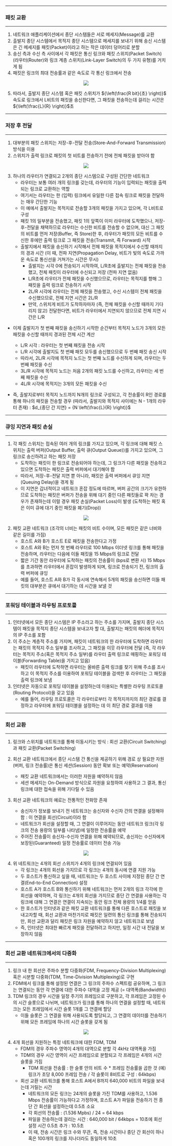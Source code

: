 -----
### 패킷 교환
-----
1. 네트워크 애플리케이션에서 종단 시스템들은 서로 메세지(Message)를 교환
2. 출발지 종단 시스템에서 목적지 종단 시스템으로 메세지를 보내기 위해 송신 시스템은 긴 메세지를 패킷(Packet)이라고 하는 작은 데이터 덩어리로 분할
3. 송신 측과 수신 측 사이에서 각 패킷은 통신 링크와 패킷 스위치(Packet Switch)(라우터(Router)와 링크 계층 스위치(Link-Layer Switch)의 두 가지 유형)를 거치게 됨
4. 패킷은 링크의 최대 전송률과 같은 속도로 각 통신 링크에서 전송
<div align="center">
<img src="https://github.com/user-attachments/assets/09e53c4d-f179-47f2-806f-1fcd01fe3eba">
</div>

5. 따라서, 출발지 종단 시스템 혹은 패킷 스위치가 ${\left(\frac{R bit}{초} \right)}$ 속도로 링크에서 L비트의 패킷을 송신한다면, 그 패킷을 전송하는데 걸리는 시간은 ${\left(\frac{L}{R} \right)}$초

-----
### 저장 후 전달
-----
1. 대부분의 패킷 스위치는 저장-후-전달 전송(Store-And-Forward Transmission) 방식을 이용
2. 스위치가 출력 링크로 패킷의 첫 비트를 전송하기 전에 전체 패킷을 받아야 함
<div align="center">
<img src="https://github.com/user-attachments/assets/d5329788-d3c3-4c38-942e-855ce5c99606">
</div>

3. 하나의 라우터가 연결되고 2개의 종단 시스템으로 구성된 간단한 네트워크
   - 라우터는 보통 여러 개의 링크를 갖는데, 라우터의 기능이 입력되는 패킷을 출력되는 링크로 교환하는 역할
   - 여기서는 라우터는 한 (입력) 링크에서 유일한 다른 접속 링크로 패킷을 전달하는 매우 간단한 기능
   - 이 예에서 출발지는 목적지로 전송할 3개의 패킷을 가지고 있으며, 각 L비트로 구성
   - 패킷 1의 일부분을 전송했고, 패킷 1의 앞쪽이 이미 라우터에 도착했으나, 저장-후-전달을 채택하므로 라우터는 수신한 비트를 전송할 수 없으며, 대신 그 패킷의 비트를 먼저 저장(Buffer, 즉 Store)한 후, 라우터가 패킷의 모든 비트를 수신한 후에만 출력 링크로 그 패킷을 전송(Transmit, 즉 Forward) 시작
   - 출발지에서 패킷을 송신하기 시작해서 전체 패킷을 목적지에서 수신할 때까지의 경과 시간 (이 때, 전파 지연(Propagation Delay, 비트가 빛의 속도로 가까운 속도로 통신선을 거쳐가는 시간은 무시)
     + 출발지는 시각 0에 전송되기 시작하여, L/R초에 출발지는 전체 패킷을 전송했고, 전체 패킷이 라우터에 수신되고 저장 (전파 지연 없음)
     + L/R초에 라우터가 전체 패킷을 수신했으므로, 라우터는 목적지를 향해 그 패킷을 출력 링크로 전송하기 시작
     + 2L/R 시각에 라우터는 전체 패킷을 전송했고, 수신 시스템이 전체 패킷을 수신했으므로, 전체 지연 시간은 2L/R
     + 만약, 스위치게 비트가 도착하자마자 (즉, 전체 패킷을 수신할 때까지 기다리지 않고) 전달한다면, 비트가 라우터에서 지연되지 않으므로 전체 지연 시간은 L/R

  - 이제 출발지가 첫 번째 패킷을 송신하기 시작한 순간부터 목적지 노드가 3개의 모든 패킷을 수신할 때까지 경과된 전체 시간 계산
    + L/R 시각 : 라우터는 첫 번쨰 패킷을 전송 시작
    + L/R 시각에 출발지도 첫 번째 패킷 모두를 송신했으므로 두 번째 패킷 송신 시작
    + 따라서, 2L/R 시각에 목적지 노드는 첫 번째 노드를 수신하게 되며, 라우터는 두 번째 패킷을 수신
    + 3L/R 시각에 목적지 노드는 처음 2개의 패킷 노드를 수신하고, 라우터는 세 번째 패킷을 수신
    + 4L/R 시각에 목적지는 3개의 모든 패킷을 수신

   - 즉, 출발지로부터 목적지 노드까지 N개의 링크로 구성되고, 각 전송률이 R인 경로를 통해 하나의 패킷을 전송할 경우 (따라서, 출발지와 목적지 사이에는 N - 1개의 라우터 존재) : $d_{종단 간 지연} = {N \left(\frac{L}{R} \right)}$

-----
### 큐잉 지연과 패킷 손실
-----
1. 각 패킷 스위치는 접속된 여러 개의 링크를 가지고 있으며, 각 링크에 대해 패킷 스위치는 출력 버퍼(Output Buffer, 출럭 큐(Output Queue))를 가지고 있으며, 그 링크로 송신하려고 하는 패킷 저장
   - 도착하는 패킷이 한 링크로 전송되어야 하는데, 그 링크가 다른 패킷을 전송하고 있으면 도착하는 패킷은 출력 버퍼에서 대기해야 함
   - 따라서, 저장-후-전달 지연 뿐 아니라, 패킷은 출력 버퍼에서 큐잉 지연(Queuing Delay)을 겪게 됨
   - 이 지연은 갑녀적이고 네트워크 혼잡 정도에 따르며, 버퍼 공간의 크기가 유한하므로 도착하는 패킷은 버퍼가 전송을 위해 대기 중인 다른 패킷들로 꽉 차는 경우가 존재하는데 이럴 경우 패킷 손실(Packet Loss)이 발생 (도착하는 패킷 혹은 이미 큐에 대기 중인 패킷을 폐기(Drop))

<div align="center">
<img src="https://github.com/user-attachments/assets/8531a3f7-96c5-426a-82fd-f53dafd74a7a">
</div>

2. 패킷 교환 네트워크 (조각의 너비는 패킷의 비트 수이며, 모든 패킷은 같은 너비와 같은 길이를 가짐)
   - 호스트 A와 B가 호스트 E로 패킷을 전송한다고 가정
   - 호스트 A와 B는 먼저 첫 번째 라우터로 100 Mbps 이더넷 링크를 통해 패킷을 전송하며, 라우터는 다음에 이들 패킷을 15 Mbps의 링크로 전달
   - 짧은 기간 동안 라우터에 도착하는 패킷의 전송률이 (bps로 변환 시) 15 Mbps를 초과하면 라우터에서 혼잡이 발생하게 되며, 링크로 전송되기 전, 링크의 출력 버퍼에 큐잉
   - 예를 들어, 호스트 A와 B가 각 동시에 연속해서 5개의 패킷을 송신하면 이들 패킷의 대부분은 큐에서 대기하는 데 시간을 보낼 것

-----
### 포워딩 테이블과 라우팅 프로토콜
-----
1. 인터넷에서 모든 종단 시스템은 IP 주소라고 하는 주소를 가지며, 출발지 종단 시스템이 패킷을 목적지 종단 시스템을 보내고자 할 대, 출발지는 패킷의 헤더에 목적지의 IP 주소를 포함
2. 이 주소는 계층적 주소를 가지며, 패킷이 네트워크의 한 라우터에 도착하면 라우터는 패킷의 목적지 주소 일부를 조사하고, 그 패킷을 이웃 라우터에 전달 (즉, 각 라우터는 목적지 주소(혹은 목적지 주소 일부)를 라우터 출력 링크로 매핑하는 포워딩 테이블(Forwarding Table)을 가지고 있음)
   - 패킷이 라우터에 도착하면 라우터는 올바른 출력 링크를 찾기 위해 주소를 조사하고 이 목적지 주소를 이용하여 포워딩 테이블을 검색한 후 라우터는 그 패킷을 출력 링크에 보냄
3. 인터넷은 자동으로 포워딩 테이블을 설정하는데 이용되는 특별한 라우팅 프로토콜(Routing Protocol)을 갖고 있음
   - 예를 들어, 라우팅 프로토콜은 각 라우터로부터 각 목적지까지의 최단 경로를 결정하고 라우터에 포워딩 테이블을 설정하는 데 이 최단 경로 결과를 이용

-----
### 회선 교환
-----
1. 링크와 스위치를 네트워크를 통해 이동시키는 방식 : 회선 교환(Circuit Switching)과 패킷 교환(Packet Switching)
2. 회선 교환 네트워크에서 종단 시스템 간 통신을 제공하기 위해 경로 상 필요한 자원(버퍼, 링크 전송률)은 통신 세션(Session) 동안 확보 또는 예약(Reservation)
   - 패킷 교환 네트워크에서는 이러한 자원을 예약하지 않음
   - 세션 메세지는 On-Demand 방식으로 자원을 요청하여 사용하고 그 결과, 통신 링크에 대한 접속을 위해 기다릴 수 있음

3. 회선 교환 네트워크의 예로는 전통적인 전화망 존재
   - 송신자가 정보를 보내기 전 네트워크는 송신자와 수신자 간의 연결을 설정해야 함 : 이 연결을 회선(Circuit)이라 함
   - 네트워크가 회선을 설정할 때, 그 연결이 이루어지는 동안 네트워크 링크(각 링크의 전송 용량의 일부를 나타냄)에 일정한 전송률을 예약
   - 주어진 전송률이 송신자-수신자 연결을 위해 예약되므로, 송신자는 수신자에게 보장된(Guaranteed) 일정 전송률로 데이터 전송 가능
<div align="center">
<img src="https://github.com/user-attachments/assets/0b72d1d5-9cbb-47c5-bb1d-ebc4efb1baef">
</div>

4. 위 네트워크는 4개의 회선 스위치가 4개의 링크에 연결되어 있음
   - 각 링크는 4개의 회선을 가지므로 각 링크는 4개의 동시에 연결 지원 가능
   - 두 호스트가 통신하고 싶을 때, 네트워크는 두 호스트 사이에 지정된 종단 간 연결(End-to-End Connection) 설정
   - 호스트 A가 호스트 B와 통신하기 위해 네트워크는 먼저 2개의 링크 각각에 한 회선을 예약하며, 각 링크는 4개의 회선을 가지므로 종단 간 연결을 사용하는 각 링크에 대해 그 연결은 연결이 지속되는 동안 링크 전체 용량의 1/4를 얻음
   - 한 호스트가 인터넷과 같은 패킷 교환 네트워크를 통해 다른 호스트로 패킷을 보내고자할 때, 회선 교환과 마찬가지로 패킷은 일련의 통신 링크를 통해 전송되지만, 회선 교환과 달리 패킷은 링크 자원을 예약하지 않고 네트워크로 보냄
   - 즉, 인터넷은 최대한 빠르게 패킷을 전달하려고 하지만, 일정 시간 내 전달을 보장하지 않음

-----
### 회선 교환 네트워크에서의 다중화
-----
1. 링크 내 한 회선은 주파수 분할 다중화(FDM, Frequency-Division Multiplexing) 혹은 시분할 다중화(TDM, Time-Division Multiplexing)로 구현
2. FDM에서 링크를 통해 설정된 연결은 그 링크의 주파수 스펙트럼 공유하며, 그 링크는 연결되는 동안 각 연결에 대한 주파수 대역을 고정 제공 (= 대역폭(Bandwidth))
3. TDM 링크의 경우 시간을 일정 주기의 프레임으로 구분하고, 각 프레임은 고정된 수의 시간 슬롯으로 나뉘며, 네트워크가 링크를 통해 하나의 연결을 설정할 때, 네트워크는 모든 프레임에서 시간 슬롯 1개를 그 연결에 할당
   - 이들 슬롯은 그 연결을 위해 사용되도록 할당되고, 그 연결의 데이터를 전송하기 위해 모든 프레임에 하나의 시간 슬롯을 갖게 됨
<div align="center">
<img src="https://github.com/user-attachments/assets/a2212d86-10e7-42fa-8e41-0d7cf2f9b41c">
</div>

4. 4개 회선을 지원하는 특정 네트워크에 대한 FDM, TDM
   - FDM의 경우 주파수 영역이 4개의 대역으로 분할 각 4kHz 대역폭을 가짐
   - TDM의 경우 시간 영역이 시간 프레임으로 분할되고 각 프레임은 4개의 시간 슬롯을 가짐
     + TDM 회선을 전송률 : 한 슬롯 안의 비트 수 * 프레임 전송률을 곱한 것 (예) 링크가 초당 8,000 프레임 전송 / 각 슬롯이 8비트로 구성 : 64kbps)
   - 회선 교환 네트워크를 통해 호스트 A에서 B까지 640,000 비트의 파일을 보내는데 거릴는 시간
     + 네트워크의 모든 링크는 24개의 슬롯을 가진 TDM를 사용하고, 1.536 Mbps 전송률이 가능하다고 가정하며, 호스트 A가 파일을 전송하기 전 종단 간 회선을 설정하는데 0.5초 소요
     + 각 회선의 전송률 : (1.536 Mpbs) / 24 = 64 kbps
     + 파일을 전송하는데 걸리는 시간 : 640,000 bit / 64kbps = 10초에 회선 설정 시간 0.5초 추가 : 10.5초
     + 이 때, 전송 시간은 링크 수와 무관, 즉, 전송 시간이나 종단 간 회선이 하나 혹은 100개의 링크를 지나더라도 동일하게 10초
     
